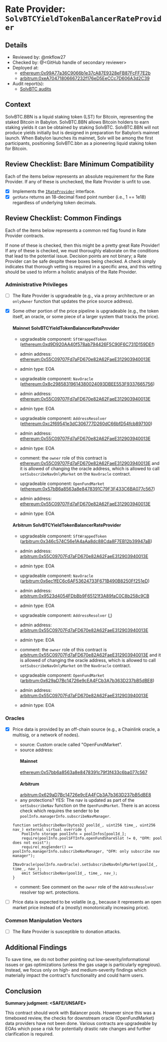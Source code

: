 # Rate Provider: `SolvBTCYieldTokenBalancerRateProvider`

## Details
- Reviewed by: @mkflow27
- Checked by: @\<GitHub handle of secondary reviewer\>
- Deployed at:
    - [ethereum:0x99A77a36C9066b1e37cA87E9328eFB87FcFF7E2b](https://etherscan.io/address/0x99A77a36C9066b1e37cA87E9328eFB87FcFF7E2b#code)
    - [arbitrum:0xeA70471806667232f176eD5EeCCc7D606A3d2C39](https://arbiscan.io/address/0xeA70471806667232f176eD5EeCCc7D606A3d2C39#code)
- Audit report(s):
    - [SolvBTC audits](https://github.com/solv-finance/Audit)

## Context
SolvBTC.BBN is a liquid staking token (LST) for Bitcoin, representing the staked Bitcoin in Babylon. SolvBTC.BBN allows Bitcoin holders to earn staking yields it can be obtained by staking SolvBTC. SolvBTC.BBN will not produce yields initially but is designed in preparation for Babylon’s mainnet launch. When Babylon launches its mainnet, Solv will be among the first participants, positioning SolvBTC.bbn as a pioneering liquid staking token for Bitcoin.

## Review Checklist: Bare Minimum Compatibility
Each of the items below represents an absolute requirement for the Rate Provider. If any of these is unchecked, the Rate Provider is unfit to use.

- [x] Implements the [`IRateProvider`](https://github.com/balancer/balancer-v2-monorepo/blob/bc3b3fee6e13e01d2efe610ed8118fdb74dfc1f2/pkg/interfaces/contracts/pool-utils/IRateProvider.sol) interface.
- [x] `getRate` returns an 18-decimal fixed point number (i.e., 1 == 1e18) regardless of underlying token decimals.

## Review Checklist: Common Findings
Each of the items below represents a common red flag found in Rate Provider contracts.

If none of these is checked, then this might be a pretty great Rate Provider! If any of these is checked, we must thoroughly elaborate on the conditions that lead to the potential issue. Decision points are not binary; a Rate Provider can be safe despite these boxes being checked. A check simply indicates that thorough vetting is required in a specific area, and this vetting should be used to inform a holistic analysis of the Rate Provider.

### Administrative Privileges
- [ ] The Rate Provider is upgradeable (e.g., via a proxy architecture or an `onlyOwner` function that updates the price source address).

- [x] Some other portion of the price pipeline is upgradeable (e.g., the token itself, an oracle, or some piece of a larger system that tracks the price).
    #### Mainnet SolvBTCYieldTokenBalancerRateProvider
    - upgradeable component: `SftWrappedToken` ([ethereum:0xd9D920AA40f578ab794426F5C90F6C731D159DEf](https://etherscan.io/address/0xd9D920AA40f578ab794426F5C90F6C731D159DEf#readProxyContract))
    - admin address: [ethereum:0x55C09707Fd7aFD670e82A62FaeE312903940013E](https://etherscan.io/address/0x55C09707Fd7aFD670e82A62FaeE312903940013E)
    - admin type: EOA

    - upgradeable component: `NavOracle` ([ethereum:0x8c29858319614380024093DBEE553F9337665756](https://etherscan.io/address/0x8c29858319614380024093DBEE553F9337665756#code))
    - admin address: [ethereum:0x55C09707Fd7aFD670e82A62FaeE312903940013E](https://etherscan.io/address/0x55C09707Fd7aFD670e82A62FaeE312903940013E)
    - admin type: EOA

    - upgradeable component: `AddressResolver` ([ethereum:0xc2f69541e3dC306777D260dC66bfD54fcb897100](https://etherscan.io/address/0xc2f69541e3dC306777D260dC66bfD54fcb897100#readProxyContract))
    - admin address: [ethereum:0x55C09707Fd7aFD670e82A62FaeE312903940013E](https://etherscan.io/address/0x55C09707Fd7aFD670e82A62FaeE312903940013E)
    - admin type: EOA
    - comment: the `owner` role of this contract is [ethereum:0x55C09707Fd7aFD670e82A62FaeE312903940013E](https://etherscan.io/address/0x55C09707Fd7aFD670e82A62FaeE312903940013E) and it is allowed of changing the oracle address, which is allowed to call `setSubscribeNavOnlyMarket` on the `NavOracle` contract.

    - upgradeable component: `OpenFundMarket` ([ethereum:0x57bB6a8563a8e8478391C79F3F433C6BA077c567](https://etherscan.io/address/0x57bb6a8563a8e8478391c79f3f433c6ba077c567#readProxyContract))
    - admin address: [ethereum:0x55C09707Fd7aFD670e82A62FaeE312903940013E](https://etherscan.io/address/0x55C09707Fd7aFD670e82A62FaeE312903940013E)
    - admin type: EOA

    #### Arbitrum SolvBTCYieldTokenBalancerRateProvider

    - upgradeable component: `SftWrappedToken` ([arbitrum:0x346c574C56e1A4aAa8dc88Cda8F7EB12b39947aB](https://arbiscan.io/address/0x346c574C56e1A4aAa8dc88Cda8F7EB12b39947aB#readProxyContract))
    - admin address: [arbitrum:0x55C09707Fd7aFD670e82A62FaeE312903940013E](https://arbiscan.io/address/0x55C09707Fd7aFD670e82A62FaeE312903940013E)
    - admin type: EOA

    - upgradeable component: `NavOracle` ([arbitrum:0x6ec1fEC6c6AF53624733F671B490B8250Ff251eD](https://arbiscan.io/address/0x6ec1fEC6c6AF53624733F671B490B8250Ff251eD#readProxyContract))
    - admin address: [arbitrum:0x9523d4054FDbBb9F65121f3A89faC0C8b258c9CB](https://arbiscan.io/address/0x9523d4054FDbBb9F65121f3A89faC0C8b258c9CB)
    - admin type: EOA

    - upgradeable component: `AddressResolver` ([:]())
    - admin address: [arbitrum:0x55C09707Fd7aFD670e82A62FaeE312903940013E](https://arbiscan.io/address/0x55C09707Fd7aFD670e82A62FaeE312903940013E)
    - admin type: EOA
    - comment: the `owner` role of this contract is [arbitrum:0x55C09707Fd7aFD670e82A62FaeE312903940013E](https://arbiscan.io/address/0x55C09707Fd7aFD670e82A62FaeE312903940013E) and it is allowed of changing the oracle address, which is allowed to call `setSubscribeNavOnlyMarket` on the `NavOracle` contract.

    - upgradeable component: `OpenFundMarket` ([arbitrum:0x629aD7Bc14726e9cEA4FCb3A7b363D237bB5dBE8](https://arbiscan.io/address/0x629aD7Bc14726e9cEA4FCb3A7b363D237bB5dBE8#readProxyContract))
    - admin address: [arbitrum:0x55C09707Fd7aFD670e82A62FaeE312903940013E](https://arbiscan.io/address/0x55C09707Fd7aFD670e82A62FaeE312903940013E)
    - admin type: EOA

### Oracles
- [x] Price data is provided by an off-chain source (e.g., a Chainlink oracle, a multisig, or a network of nodes).
    - source: Custom oracle called "OpenFundMarket". 
    - source address: 
        #### Mainnet
        [ethereum:0x57bb6a8563a8e8478391c79f3f433c6ba077c567](https://etherscan.io/address/0x57bb6a8563a8e8478391c79f3f433c6ba077c567#readProxyContract)
        #### Arbitrum
        [arbitrum:0x629aD7Bc14726e9cEA4FCb3A7b363D237bB5dBE8](https://arbiscan.io/address/0x629aD7Bc14726e9cEA4FCb3A7b363D237bB5dBE8#readProxyContract)
    - any protections? YES: The nav is updated as part of the `setSubscribeNav` function on the `OpenFundMarket`. There is an access check which requires the sender to be `poolInfo.managerInfo.subscribeNavManager`. 
    ```solidity
    function setSubscribeNav(bytes32 poolId_, uint256 time_, uint256 nav_) external virtual override {
        PoolInfo storage poolInfo = poolInfos[poolId_];
        require(poolInfo.poolSFTInfo.openFundShareSlot != 0, "OFM: pool does not exist");
        require(_msgSender() == poolInfo.managerInfo.subscribeNavManager, "OFM: only subscribe nav manager");
        INavOracle(poolInfo.navOracle).setSubscribeNavOnlyMarket(poolId_, time_, nav_);
        emit SetSubscribeNav(poolId_, time_, nav_);
    }
    ```
    - comment: See comment on the `owner` role of the `AddressResolver` resolver top wrt. protections. 

- [ ] Price data is expected to be volatile (e.g., because it represents an open market price instead of a (mostly) monotonically increasing price).

### Common Manipulation Vectors
- [ ] The Rate Provider is susceptible to donation attacks.

## Additional Findings
To save time, we do not bother pointing out low-severity/informational issues or gas optimizations (unless the gas usage is particularly egregious). Instead, we focus only on high- and medium-severity findings which materially impact the contract's functionality and could harm users.

## Conclusion
**Summary judgment: \<SAFE/UNSAFE\>**

This contract should work with Balancer pools. However since this was a timeboxed review, the checks for downstream oracle (OpenFundMarket) data providers have not been done. Various contracts are upgradeable by EOAs which pose a risk for potentially drastic rate changes and further clarification is required.  
